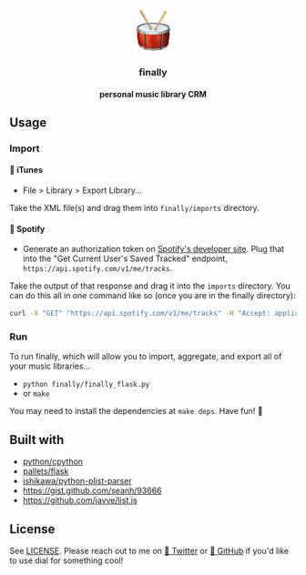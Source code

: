 <p align="center">
   <img src="finally/static/drum.png" width=75 height=75 />
   <h3 align="center">finally</h3>
   <h4 align="center">personal music library CRM</h4>
</p>

## Usage

### Import

#### 🎵 iTunes
- File > Library > Export Library...

Take the XML file(s) and drag them into `finally/imports` directory.

#### 🎵 Spotify
- Generate an authorization token on [Spotify's developer site](https://beta.developer.spotify.com/console/get-current-user-saved-tracks/). Plug that into the "Get Current User's Saved Tracked" endpoint, `https://api.spotify.com/v1/me/tracks`.

Take the output of that response and drag it into the `imports` directory. You can do this all in one command like so (once you are in the finally directory):
```bash
curl -X "GET" "https://api.spotify.com/v1/me/tracks" -H "Accept: application/json" -H "Content-Type: application/json" -H "Authorization: Bearer <TOKEN>" >> finally/imports/spotify_library.json
```

### Run

To run finally, which will allow you to import, aggregate, and export all of your music libraries...

- `python finally/finally_flask.py` 
- or `make`

You may need to install the dependencies at `make deps`. Have fun! :drum: 

## Built with

- [python/cpython](https://github.com/python/cpython)
- [pallets/flask](https://github.com/pallets/flask)
- [ishikawa/python-plist-parser](https://github.com/ishikawa/python-plist-parser)
- https://gist.github.com/seanh/93666
- https://github.com/javve/list.js

## License

See [LICENSE](LICENSE). Please reach out to me on [🐤 Twitter](https://twitter.com/insanj) or [🚀 GitHub](https://github.com/insanj) if you'd like to use dial for something cool!

